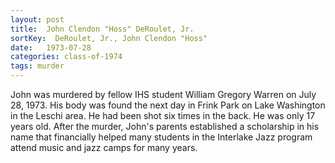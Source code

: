 ```yaml
---
layout: post
title:  John Clendon "Hoss" DeRoulet, Jr.
sortKey:  DeRoulet, Jr., John Clendon "Hoss"
date:   1973-07-28
categories: class-of-1974
tags: murder
---
```

John was murdered by fellow IHS student William Gregory Warren on July 28, 1973.  His body was found the next day in Frink Park on Lake Washington in the Leschi area.  He had been shot six times in the back.  He was only 17 years old.  After the murder, John's parents established a scholarship in his name that financially helped many students in the Interlake Jazz program attend music and jazz camps for many years.
